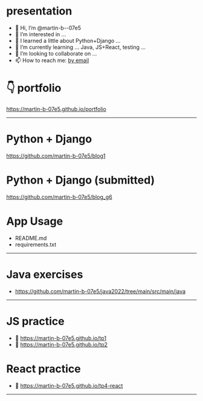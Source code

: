 # presentation

- 👋 Hi, I’m @martin-b--07e5
- 👀 I’m interested in ...
- 🌱 I learned a little about Python+Django ...
- 🌱 I’m currently learning ... Java, JS+React, testing ...
- 💞️ I’m looking to collaborate on ...
- 📫 How to reach me: <a href="https://tinyurl.com/yc8c53kw" title="email" target="_blank">by email</a>

# 👇 portfolio

https://martin-b-07e5.github.io/portfolio

--------------------------------------------------
# Python + Django

https://github.com/martin-b-07e5/blog1

# Python + Django (submitted)

https://github.com/martin-b-07e5/blog_g6

# App Usage

- README.md
- requirements.txt
--------------------------------------------------
# Java exercises

- https://github.com/martin-b-07e5/java2022/tree/main/src/main/java
--------------------------------------------------
# JS practice

- 🚀 https://martin-b-07e5.github.io/tp1
- 🚀 https://martin-b-07e5.github.io/tp2

# React practice

- 👷 https://martin-b-07e5.github.io/tp4-react
--------------------------------------------------
